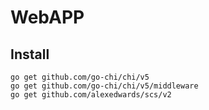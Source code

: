 # WebAPP

## Install

```
go get github.com/go-chi/chi/v5
go get github.com/go-chi/chi/v5/middleware
go get github.com/alexedwards/scs/v2
```
